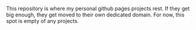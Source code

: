 This repository is where my personal github pages projects rest. If they get big enough, they get moved to their own dedicated domain. For now, this spot is empty of any projects.
